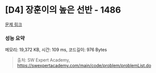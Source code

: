 # [D4] 장훈이의 높은 선반 - 1486 

[문제 링크](https://swexpertacademy.com/main/code/problem/problemDetail.do?contestProbId=AV2b7Yf6ABcBBASw) 

### 성능 요약

메모리: 19,372 KB, 시간: 109 ms, 코드길이: 976 Bytes



> 출처: SW Expert Academy, https://swexpertacademy.com/main/code/problem/problemList.do